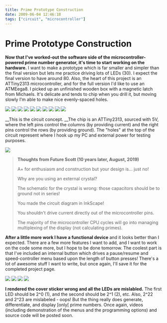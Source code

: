 ```yaml
---
title: Prime Prototype Construction
date: 2009-06-04 12:46:18
tags: ["circuit", "microcontroller"]
---
```


# Prime Prototype Construction

__Now that I've worked-out the software side of the microcontroller-powered prime number generator, it's time to start working on the hardware.__ I want to make a prototype which is far smaller and simpler than the final version but lets me practice driving lots of LEDs (30). I expect the final version to have around 80. Also, the heart of this project is an ATTiny2313 microcontroller, and for the full version I'd like to use an ATMEega8. I picked up an unfinished wooden box with a magnetic latch from Michaels. It's delicate and tends to chip when you drill it, but moving slowly I'm able to make nice evenly-spaced holes.

<div class="img-border img-micro">

[![](https://swharden.com/static/2009/06/04/img_2028_thumb.jpg)](https://swharden.com/static/2009/06/04/img_2028.jpg)
[![](https://swharden.com/static/2009/06/04/img_2041_thumb.jpg)](https://swharden.com/static/2009/06/04/img_2041.jpg)
[![](https://swharden.com/static/2009/06/04/img_2043_thumb.jpg)](https://swharden.com/static/2009/06/04/img_2043.jpg)
[![](https://swharden.com/static/2009/06/04/img_2047_thumb.jpg)](https://swharden.com/static/2009/06/04/img_2047.jpg)
[![](https://swharden.com/static/2009/06/04/img_2054_thumb.jpg)](https://swharden.com/static/2009/06/04/img_2054.jpg)
[![](https://swharden.com/static/2009/06/04/img_2056_thumb.jpg)](https://swharden.com/static/2009/06/04/img_2056.jpg)
[![](https://swharden.com/static/2009/06/04/img_2057_thumb.jpg)](https://swharden.com/static/2009/06/04/img_2057.jpg)
[![](https://swharden.com/static/2009/06/04/img_2058_thumb.jpg)](https://swharden.com/static/2009/06/04/img_2058.jpg)
[![](https://swharden.com/static/2009/06/04/img_2062_thumb.jpg)](https://swharden.com/static/2009/06/04/img_2062.jpg)
[![](https://swharden.com/static/2009/06/04/img_2025_thumb.jpg)](https://swharden.com/static/2009/06/04/img_2025.jpg)

</div>

__This is the circuit concept. __The chip is an ATTiny2313, sourced with 5V, where the left pins control the columns (by providing current) and the right pins control the rows (by providing ground). The "holes" at the top of the circuit represent where I hook up my PC and external power for testing purposes.

<div class="text-center">

[![](https://swharden.com/static/2009/06/04/prime-number-broken-circuit_thumb.jpg)](https://swharden.com/static/2009/06/04/prime-number-broken-circuit.png)

</div>

<blockquote class="wp-block-quote"><p><strong>Thoughts from Future Scott (10 years later, August, 2019)</strong></p><p>A+ for enthusiasm and construction but your design is... just no!</p><p>Why are you using an external crystal? </p><p>The schematic for the crystal is wrong: those capacitors should be to ground not in series!</p><p>You made the circuit diagram in InkScape!</p><p>You shouldn't drive current directly out of the microcontroller pins.</p><p>The majority of the microcontroller CPU cycles will go into managing multiplexing of the display (not calculating primes).</p></blockquote>

__After a little more work I have a functional device__ and it looks better than I expected. There are a few more features I want to add, and I want to work on the code some more, but I hope to be done tomorrow. The coolest part is that I've included an internal button which drives a pause/resume and speed-controller menu based upon the length of button presses! There's a lot of awesome stuff I want to write, but once again, I'll save it for the completed project page.

<div class="img-border img-micro">

[![](https://swharden.com/static/2009/06/04/img_2066_thumb.jpg)](https://swharden.com/static/2009/06/04/img_2066.jpg)
[![](https://swharden.com/static/2009/06/04/img_2076_thumb.jpg)](https://swharden.com/static/2009/06/04/img_2076.jpg)
[![](https://swharden.com/static/2009/06/04/img_2085_thumb.jpg)](https://swharden.com/static/2009/06/04/img_2085.jpg)
[![](https://swharden.com/static/2009/06/04/img_2089_thumb.jpg)](https://swharden.com/static/2009/06/04/img_2089.jpg)

</div>

__I rendered the cover sticker wrong and all the LEDs are mislabled.__ The first LED should be 2^0 (1), and the second should be 2^1 (2), etc. Also, 2^22 and 2^23 are mislabeled - oops! But the thing really does generate, differentiate, and display \[only\[ prime numbers. Once again, videos (including demonstration of the menus and the programming options) and source code will be posted soon.